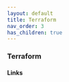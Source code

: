 ```yaml
---
layout: default
title: Terraform
nav_order: 3
has_children: true
---
```

### Terraform

#### Links   